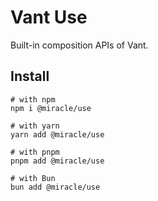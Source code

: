 # Vant Use

Built-in composition APIs of Vant.

## Install

```shell
# with npm
npm i @miracle/use

# with yarn
yarn add @miracle/use

# with pnpm
pnpm add @miracle/use

# with Bun
bun add @miracle/use
```
